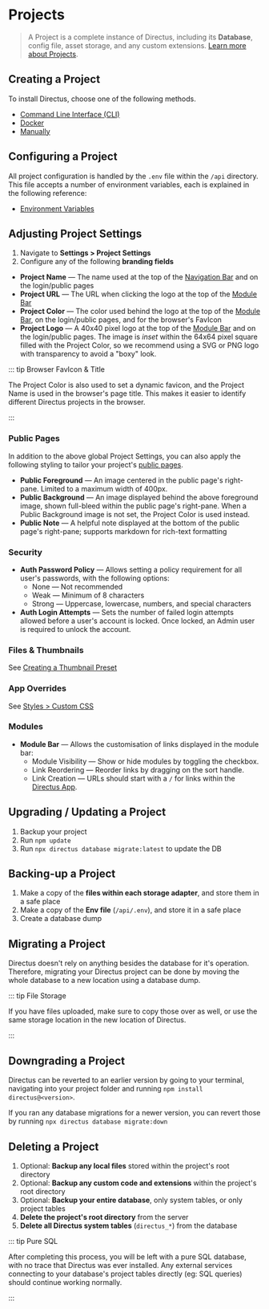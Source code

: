 # Projects

> A Project is a complete instance of Directus, including its **Database**, config file, asset storage, and any custom
> extensions. [Learn more about Projects](/concepts/projects/).

## Creating a Project

To install Directus, choose one of the following methods.

- [Command Line Interface (CLI)](/guides/installation/cli)
- [Docker](/guides/installation/docker)
- [Manually](/guides/installation/manual)

## Configuring a Project

All project configuration is handled by the `.env` file within the `/api` directory. This file accepts a number of
environment variables, each is explained in the following reference:

- [Environment Variables](/reference/environment-variables)

## Adjusting Project Settings

1. Navigate to **Settings > Project Settings**
2. Configure any of the following **branding fields**

- **Project Name** — The name used at the top of the [Navigation Bar](/concepts/application/#_2-navigation-bar) and on
  the login/public pages
- **Project URL** — The URL when clicking the logo at the top of the [Module Bar](/concepts/application/#_1-module-bar)
- **Project Color** — The color used behind the logo at the top of the
  [Module Bar](/concepts/application/#_1-module-bar), on the login/public pages, and for the browser's FavIcon
- **Project Logo** — A 40x40 pixel logo at the top of the [Module Bar](/concepts/application/#_1-module-bar) and on the
  login/public pages. The image is _inset_ within the 64x64 pixel square filled with the Project Color, so we recommend
  using a SVG or PNG logo with transparency to avoid a "boxy" look.

::: tip Browser FavIcon & Title

The Project Color is also used to set a dynamic favicon, and the Project Name is used in the browser's page title. This
makes it easier to identify different Directus projects in the browser.

:::

### Public Pages

In addition to the above global Project Settings, you can also apply the following styling to tailor your project's
[public pages](/guides/projects/#public-pages).

- **Public Foreground** — An image centered in the public page's right-pane. Limited to a maximum width of 400px.
- **Public Background** — An image displayed behind the above foreground image, shown full-bleed within the public
  page's right-pane. When a Public Background image is not set, the Project Color is used instead.
- **Public Note** — A helpful note displayed at the bottom of the public page's right-pane; supports markdown for
  rich-text formatting

### Security

- **Auth Password Policy** — Allows setting a policy requirement for all user's passwords, with the following options:
  - None — Not recommended
  - Weak — Minimum of 8 characters
  - Strong — Uppercase, lowercase, numbers, and special characters
- **Auth Login Attempts** — Sets the number of failed login attempts allowed before a user's account is locked. Once
  locked, an Admin user is required to unlock the account.

### Files & Thumbnails

See [Creating a Thumbnail Preset](/guides/files/#creating-a-thumbnail-preset)

### App Overrides

See [Styles > Custom CSS](/guides/styles/#custom-css)

### Modules

- **Module Bar** — Allows the customisation of links displayed in the module bar:
  - Module Visibility — Show or hide modules by toggling the checkbox.
  - Link Reordering — Reorder links by dragging on the sort handle.
  - Link Creation — URLs should start with a `/` for links within the
    [Directus App](/concepts/application/#the-directus-application).

## Upgrading / Updating a Project

1. Backup your project
2. Run `npm update`
3. Run `npx directus database migrate:latest` to update the DB

## Backing-up a Project

1. Make a copy of the **files within each storage adapter**, and store them in a safe place
2. Make a copy of the **Env file** (`/api/.env`), and store it in a safe place
3. Create a database dump

## Migrating a Project

Directus doesn't rely on anything besides the database for it's operation. Therefore, migrating your Directus project
can be done by moving the whole database to a new location using a database dump.

::: tip File Storage

If you have files uploaded, make sure to copy those over as well, or use the same storage location in the new location
of Directus.

:::

## Downgrading a Project

Directus can be reverted to an earlier version by going to your terminal, navigating into your project folder and
running `npm install directus@<version>`.

If you ran any database migrations for a newer version, you can revert those by running
`npx directus database migrate:down`

## Deleting a Project

1. Optional: **Backup any local files** stored within the project's root directory
2. Optional: **Backup any custom code and extensions** within the project's root directory
3. Optional: **Backup your entire database**, only system tables, or only project tables
4. **Delete the project's root directory** from the server
5. **Delete all Directus system tables** (`directus_*`) from the database

::: tip Pure SQL

After completing this process, you will be left with a pure SQL database, with no trace that Directus was ever
installed. Any external services connecting to your database's project tables directly (eg: SQL queries) should continue
working normally.

:::
